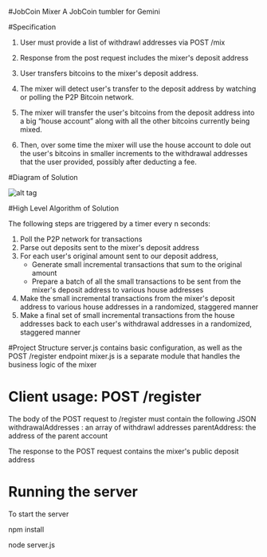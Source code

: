 #JobCoin Mixer
A JobCoin tumbler for Gemini 

#Specification
1. User must provide a list of withdrawl addresses via POST /mix

2. Response from the post request includes the mixer's deposit address

3. User transfers bitcoins to the mixer's deposit address.

4. The mixer will detect user's transfer to the deposit address by watching or polling the P2P Bitcoin network.

5.	The mixer will transfer the user's bitcoins from the deposit address into a big “house account” along with all the other bitcoins currently being mixed. 

6.	Then, over some time the mixer will use the house account to dole out the user's bitcoins in smaller increments to the withdrawal addresses that the user provided, possibly after deducting a fee.

#Diagram of Solution

![alt tag](flowchart.png)


#High Level Algorithm of Solution

The following steps are triggered by a timer every n seconds:

1. Poll the P2P network for transactions
2. Parse out deposits sent to the mixer's deposit address
3. For each user's original amount sent to our deposit address,
     * Generate small incremental transactions that sum to the original amount
     * Prepare a batch of all the small transactions to be sent from the mixer's deposit address to various house addresses
4. Make the small incremental transactions from the mixer's deposit address to various house addresses in a randomized, staggered manner  
5. Make a final set of small incremental transactions from the house addresses back to each user's withdrawal addresses in a randomized, staggered manner

#Project Structure
server.js contains basic configuration, as well as the POST /register endpoint
mixer.js is a separate module that handles the business logic of the mixer

# Client usage: POST /register

The body of the POST request to /register must contain the following JSON
withdrawalAddresses : an array of withdrawl addresses
parentAddress: the address of the parent account

The response to the POST request contains the mixer's public deposit address

# Running the server

To start the server 

npm install

node server.js

